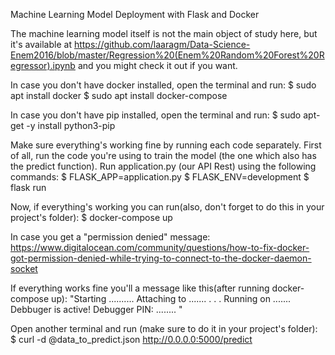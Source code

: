 Machine Learning Model Deployment with Flask and Docker

The machine learning model itself is not the main object of study here, but it's available at https://github.com/laaragm/Data-Science-Enem2016/blob/master/Regression%20(Enem%20Random%20Forest%20Regressor).ipynb and you might check it out if you want.

In case you don't have docker installed, open the terminal and run:	
$ sudo apt install docker
$ sudo apt install docker-compose

In case you don't have pip installed, open the terminal and run:
$ sudo apt-get -y install python3-pip

Make sure everything's working fine by running each code separately. 
First of all, run the code you're using to train the model (the one which also has the predict function).
Run application.py (our API Rest) using the following commands:
$ FLASK_APP=application.py
$ FLASK_ENV=development
$ flask run

Now, if everything's working you can run(also, don't forget to do this in your project's folder):
$ docker-compose up

In case you get a "permission denied" message: https://www.digitalocean.com/community/questions/how-to-fix-docker-got-permission-denied-while-trying-to-connect-to-the-docker-daemon-socket 

If everything works fine you'll a message like this(after running docker-compose up): 
"Starting ..........
Attaching to .......
.
.
.
Running on ....... 
Debbuger is active!
Debugger PIN: ........ "


Open another terminal and run (make sure to do it in your project's folder):
$ curl -d @data_to_predict.json http://0.0.0.0:5000/predict


